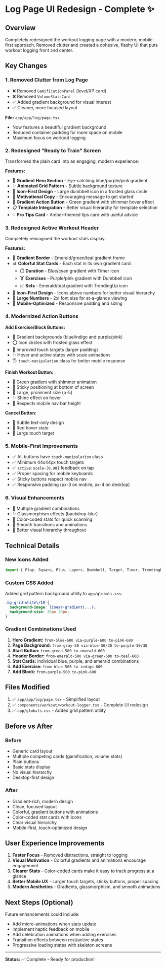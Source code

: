 # Log Page UI Redesign - Complete ✨

## Overview
Completely redesigned the workout logging page with a modern, mobile-first approach. Removed clutter and created a cohesive, flashy UI that puts workout logging front and center.

## Key Changes

### 1. **Removed Clutter from Log Page**
- ❌ Removed `GamificationPanel` (level/XP card)
- ❌ Removed `VolumeStatsCard` 
- ✅ Added gradient background for visual interest
- ✅ Cleaner, more focused layout

**File:** `app/app/log/page.tsx`
- Now features a beautiful gradient background
- Reduced container padding for more space on mobile
- Maximum focus on workout logging

### 2. **Redesigned "Ready to Train" Screen**
Transformed the plain card into an engaging, modern experience:

**Features:**
- 🎨 **Gradient Hero Section** - Eye-catching blue/purple/pink gradient
- ✨ **Animated Grid Pattern** - Subtle background texture
- 🎯 **Icon-First Design** - Large dumbbell icon in a frosted glass circle
- 💪 **Motivational Copy** - Encouraging message to get started
- 🚀 **Gradient Action Button** - Green gradient with shimmer hover effect
- 📋 **Template Integration** - Better visual hierarchy for template selection
- 💡 **Pro Tips Card** - Amber-themed tips card with useful advice

### 3. **Redesigned Active Workout Header**
Completely reimagined the workout stats display:

**Features:**
- 🎨 **Gradient Border** - Emerald/green/teal gradient frame
- 📊 **Colorful Stat Cards** - Each stat in its own gradient card:
  - ⏱️ **Duration** - Blue/cyan gradient with Timer icon
  - 🏋️ **Exercises** - Purple/pink gradient with Dumbbell icon
  - 📈 **Sets** - Emerald/teal gradient with TrendingUp icon
- 🎯 **Icon-First Design** - Icons above numbers for better visual hierarchy
- 🔢 **Large Numbers** - 2xl font size for at-a-glance viewing
- 📱 **Mobile-Optimized** - Responsive padding and sizing

### 4. **Modernized Action Buttons**

**Add Exercise/Block Buttons:**
- 🎨 Gradient backgrounds (blue/indigo and purple/pink)
- ⭕ Icon circles with frosted glass effect
- 📱 Improved touch targets (larger padding)
- ✨ Hover and active states with scale animations
- 🖐️ `touch-manipulation` class for better mobile response

**Finish Workout Button:**
- 🎨 Green gradient with shimmer animation
- 📌 Sticky positioning at bottom of screen
- 🎯 Large, prominent size (p-5)
- ✨ Shine effect on hover
- 📱 Respects mobile nav bar height

**Cancel Button:**
- 🎨 Subtle text-only design
- 🔴 Red hover state
- 📱 Large touch target

### 5. **Mobile-First Improvements**
- ✅ All buttons have `touch-manipulation` class
- ✅ Minimum 44x44px touch targets
- ✅ `active:scale-[0.98]` feedback on tap
- ✅ Proper spacing for mobile keyboards
- ✅ Sticky buttons respect mobile nav
- ✅ Responsive padding (px-3 on mobile, px-4 on desktop)

### 6. **Visual Enhancements**
- 🎨 Multiple gradient combinations
- ✨ Glassmorphism effects (backdrop-blur)
- 🌈 Color-coded stats for quick scanning
- 💫 Smooth transitions and animations
- 🎯 Better visual hierarchy throughout

## Technical Details

### New Icons Added
```typescript
import { Play, Square, Plus, Layers, Dumbbell, Target, Timer, TrendingUp } from 'lucide-react'
```

### Custom CSS Added
Added grid pattern background utility to `app/globals.css`:
```css
.bg-grid-white\/10 {
  background-image: linear-gradient(...);
  background-size: 20px 20px;
}
```

### Gradient Combinations Used
1. **Hero Gradient:** `from-blue-600 via-purple-600 to-pink-600`
2. **Page Background:** `from-gray-50 via-blue-50/30 to-purple-50/30`
3. **Start Button:** `from-green-500 to-emerald-600`
4. **Header Border:** `from-emerald-500 via-green-600 to-teal-600`
5. **Stat Cards:** Individual blue, purple, and emerald combinations
6. **Add Exercise:** `from-blue-500 to-indigo-600`
7. **Add Block:** `from-purple-500 to-pink-600`

## Files Modified

1. ✅ `app/app/log/page.tsx` - Simplified layout
2. ✅ `components/workout/workout-logger.tsx` - Complete UI redesign
3. ✅ `app/globals.css` - Added grid pattern utility

## Before vs After

### Before
- Generic card layout
- Multiple competing cards (gamification, volume stats)
- Plain buttons
- Basic stats display
- No visual hierarchy
- Desktop-first design

### After
- Gradient-rich, modern design
- Clean, focused layout
- Colorful, gradient buttons with animations
- Color-coded stat cards with icons
- Clear visual hierarchy
- Mobile-first, touch-optimized design

## User Experience Improvements

1. **Faster Focus** - Removed distractions, straight to logging
2. **Visual Motivation** - Colorful gradients and animations encourage engagement
3. **Clearer Stats** - Color-coded cards make it easy to track progress at a glance
4. **Better Mobile UX** - Larger touch targets, sticky buttons, proper spacing
5. **Modern Aesthetics** - Gradients, glassmorphism, and smooth animations

## Next Steps (Optional)

Future enhancements could include:
- Add micro-animations when stats update
- Implement haptic feedback on mobile
- Add celebration animations when adding exercises
- Transition effects between rest/active states
- Progressive loading states with skeleton screens

---

**Status:** ✅ Complete - Ready for production!

